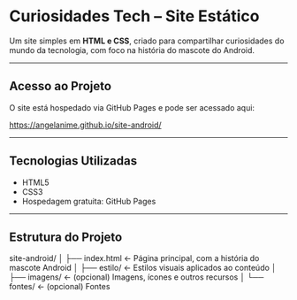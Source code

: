 # Curiosidades Tech – Site Estático

Um site simples em **HTML e CSS**, criado para compartilhar curiosidades do mundo da tecnologia, com foco na história do mascote do Android.

---

##  Acesso ao Projeto

O site está hospedado via GitHub Pages e pode ser acessado aqui:

https://angelanime.github.io/site-android/

---

##  Tecnologias Utilizadas

- HTML5  
- CSS3  
- Hospedagem gratuita: GitHub Pages

---

##  Estrutura do Projeto

site-android/
│
├── index.html ← Página principal, com a história do mascote Android
│
├── estilo/ ← Estilos visuais aplicados ao conteúdo
│
├── imagens/ ← (opcional) Imagens, ícones e outros recursos
│
└── fontes/ ← (opcional) Fontes
